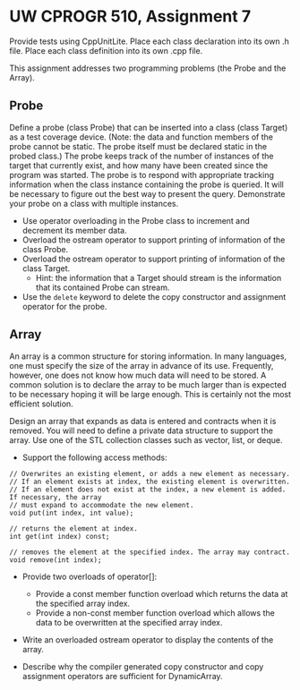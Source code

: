 # UW CPROGR 510, Assignment 7
Provide tests using CppUnitLite. Place each class declaration into its own .h file. Place each class definition into its own .cpp file.

This assignment addresses two programming problems (the Probe and the Array).

## Probe
Define a probe (class Probe) that can be inserted into a class (class Target) as a test coverage device. (Note: the data and function members of the probe cannot be static. The probe itself must be declared static in the probed class.)  The probe keeps track of the number of instances of the target that currently exist, and how many have been created since the program was started. The probe is to respond with appropriate tracking information when the class instance containing the probe is queried. It will be necessary to figure out the best way to present the query. Demonstrate your probe on a class with multiple instances. 

* Use operator overloading in the Probe class to increment and decrement its member data.
* Overload the ostream operator to support printing of information of the class Probe.
* Overload the ostream operator to support printing of information of the class Target.  
  * Hint: the information that a Target should stream is the information that its contained Probe can stream.
* Use the `delete` keyword to delete the copy constructor and assignment operator for the probe.

## Array
An array is a common structure for storing information. In many languages, one must specify the size of the array in advance of its use. Frequently, however, one does not know how much data will need to be stored. A common solution is to declare the array to be much larger than is expected to be necessary hoping it will be large enough. This is certainly not the most efficient solution.

Design an array that expands as data is entered and contracts when it is removed. You will need to define a private data structure to support the array. Use one of the STL collection classes such as vector, list, or deque.

* Support the following access methods:
```
// Overwrites an existing element, or adds a new element as necessary.
// If an element exists at index, the existing element is overwritten.
// If an element does not exist at the index, a new element is added. If necessary, the array
// must expand to accommodate the new element. 
void put(int index, int value);

// returns the element at index.
int get(int index) const;

// removes the element at the specified index. The array may contract.
void remove(int index);
```

* Provide two overloads of operator[]:
  * Provide a const member function overload which returns the data at the specified array index.
  * Provide a non-const member function overload which allows the data to be overwritten at the specified array index.

* Write an overloaded ostream operator to display the contents of the array.
* Describe why the compiler generated copy constructor and copy assignment operators are sufficient for DynamicArray.
